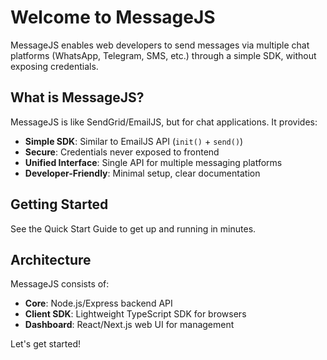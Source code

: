 # Welcome to MessageJS

MessageJS enables web developers to send messages via multiple chat platforms (WhatsApp, Telegram, SMS, etc.) through a simple SDK, without exposing credentials.

## What is MessageJS?

MessageJS is like SendGrid/EmailJS, but for chat applications. It provides:

- **Simple SDK**: Similar to EmailJS API (`init()` + `send()`)
- **Secure**: Credentials never exposed to frontend
- **Unified Interface**: Single API for multiple messaging platforms
- **Developer-Friendly**: Minimal setup, clear documentation

## Getting Started

See the Quick Start Guide to get up and running in minutes.

## Architecture

MessageJS consists of:

- **Core**: Node.js/Express backend API
- **Client SDK**: Lightweight TypeScript SDK for browsers
- **Dashboard**: React/Next.js web UI for management

Let's get started!
